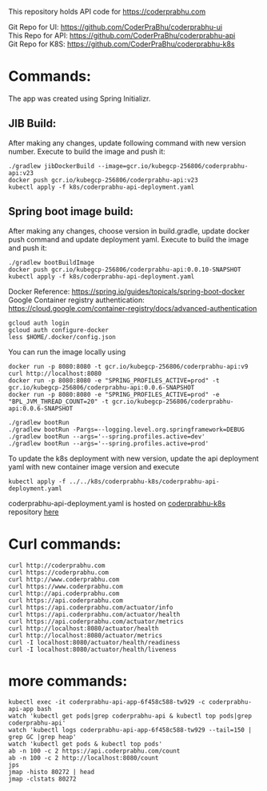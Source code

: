 This repository holds API code for https://coderprabhu.com

Git Repo for UI: https://github.com/CoderPraBhu/coderprabhu-ui  
This Repo for API: https://github.com/CoderPraBhu/coderprabhu-api  
Git Repo for K8S: https://github.com/CoderPraBhu/coderprabhu-k8s  

# Commands:  
The app was created using Spring Initializr.   
## JIB Build:
After making any changes, update following command with new version number.
Execute to build the image and push it:  
```
./gradlew jibDockerBuild --image=gcr.io/kubegcp-256806/coderprabhu-api:v23
docker push gcr.io/kubegcp-256806/coderprabhu-api:v23
kubectl apply -f k8s/coderprabhu-api-deployment.yaml 
```
## Spring boot image build:
After making any changes, choose version in build.gradle, update docker push command and update deployment yaml.
Execute to build the image and push it:  
```
./gradlew bootBuildImage
docker push gcr.io/kubegcp-256806/coderprabhu-api:0.0.10-SNAPSHOT
kubectl apply -f k8s/coderprabhu-api-deployment.yaml
````
Docker Reference: https://spring.io/guides/topicals/spring-boot-docker  
Google Container registry authentication: 
https://cloud.google.com/container-registry/docs/advanced-authentication
```
gcloud auth login
gcloud auth configure-docker
less $HOME/.docker/config.json
```
You can run the image locally using
````
docker run -p 8080:8080 -t gcr.io/kubegcp-256806/coderprabhu-api:v9 
curl http://localhost:8080
docker run -p 8080:8080 -e "SPRING_PROFILES_ACTIVE=prod" -t gcr.io/kubegcp-256806/coderprabhu-api:0.0.6-SNAPSHOT 
docker run -p 8080:8080 -e "SPRING_PROFILES_ACTIVE=prod" -e "BPL_JVM_THREAD_COUNT=20" -t gcr.io/kubegcp-256806/coderprabhu-api:0.0.6-SNAPSHOT 

./gradlew bootRun
./gradlew bootRun -Pargs=--logging.level.org.springframework=DEBUG   
./gradlew bootRun --args='--spring.profiles.active=dev'
./gradlew bootRun --args='--spring.profiles.active=prod'

````
To update the k8s deployment with new version, update the api deployment yaml with new 
container image version and execute
````
kubectl apply -f ../../k8s/coderprabhu-k8s/coderprabhu-api-deployment.yaml  
````
coderprabhu-api-deployment.yaml is hosted on [coderprabhu-k8s](https://github.com/CoderPraBhu/coderprabhu-k8s) repository [here](https://github.com/CoderPraBhu/coderprabhu-k8s/blob/master/coderprabhu-api-deployment.yaml)  

# Curl commands:   
````
curl http://coderprabhu.com
curl https://coderprabhu.com
curl http://www.coderprabhu.com
curl https://www.coderprabhu.com
curl http://api.coderprabhu.com
curl https://api.coderprabhu.com
curl https://api.coderprabhu.com/actuator/info
curl https://api.coderprabhu.com/actuator/health
curl https://api.coderprabhu.com/actuator/metrics
curl http://localhost:8080/actuator/health
curl http://localhost:8080/actuator/metrics
curl -I localhost:8080/actuator/health/readiness
curl -I localhost:8080/actuator/health/liveness
````   
# more commands:   
````
kubectl exec -it coderprabhu-api-app-6f458c588-tw929 -c coderprabhu-api-app bash
watch 'kubectl get pods|grep coderprabhu-api & kubectl top pods|grep coderprabhu-api' 
watch 'kubectl logs coderprabhu-api-app-6f458c588-tw929 --tail=150 | grep GC |grep heap'
watch 'kubectl get pods & kubectl top pods'
ab -n 100 -c 2 https://api.coderprabhu.com/count
ab -n 100 -c 2 http://localhost:8080/count
jps
jmap -histo 80272 | head
jmap -clstats 80272 
````   
